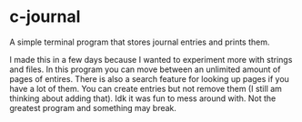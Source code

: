 # c-journal
A simple terminal program that stores journal entries and prints them.

I made this in a few days because I wanted to experiment more with strings and files. In this program you can move between an unlimited amount of pages of entires. There is also a search feature for looking up pages if you have a lot of them. You can create entries but not remove them (I still am thinking about adding that). Idk it was fun to mess around with. Not the greatest program and something may break.
